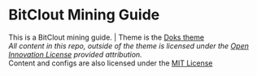# BitClout Mining Guide

This is a BitClout mining guide. | Theme is the [Doks theme](https://doks.themejack.com/blue/)\
*All content in this repo, outside of the theme is licensed under the [Open Innovation License](https://github.com/StarkDrones/OPNL/blob/main/LICENSE.md) provided attribution.* \
Content and configs are also licensed under the [MIT License](https://github.com/ChainTerra/BTCLT-Guide/blob/main/LICENSE)
